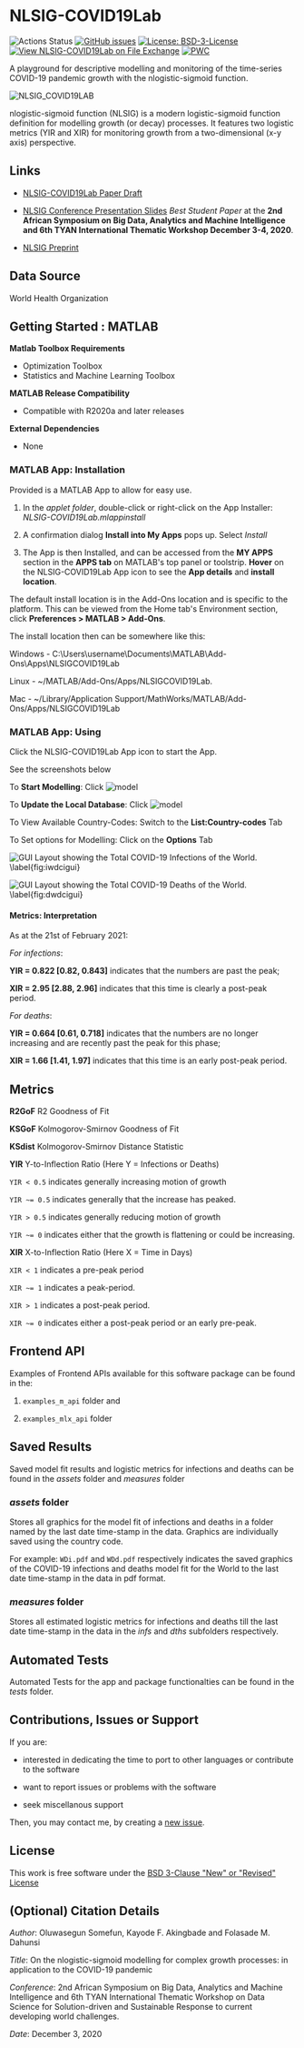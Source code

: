 # NLSIG-COVID19Lab

![Actions Status](https://github.com/somefunAgba/NLSIG-COVID19Lab/actions/workflows/paper.yml/badge.svg)
[![GitHub issues](https://img.shields.io/github/issues/somefunAgba/NLSIG-COVID19Lab)](https://github.com/somefunAgba/NLSIG-COVID19Lab/issues)
[![License: BSD-3-License](https://img.shields.io/badge/License-BSD%203--Clause-success.svg)](https://github.com/somefunAgba/NLSIG-COVID19Lab/blob/main/LICENSE)
[![View NLSIG-COVID19Lab on File Exchange](https://www.mathworks.com/matlabcentral/images/matlab-file-exchange.svg)](https://www.mathworks.com/matlabcentral/fileexchange/84043-nlsig_covid19lab)
[![PWC](https://img.shields.io/endpoint.svg?url=https://paperswithcode.com/badge/the-nlogistic-sigmoid-function/covid-19-modelling-on-who)](https://paperswithcode.com/sota/covid-19-modelling-on-who?p=the-nlogistic-sigmoid-function)

A playground for descriptive modelling and monitoring of the time-series COVID-19 pandemic growth with the nlogistic-sigmoid function.

<img alt="NLSIG_COVID19LAB" src="nlsig_avatar.png"/>

nlogistic-sigmoid function (NLSIG) is a modern logistic-sigmoid function definition for modelling growth (or decay) processes. It features two logistic metrics (YIR and XIR) for monitoring growth from a two-dimensional (x-y axis) perspective.

## Links
* [NLSIG-COVID19Lab Paper Draft](osspaper/10.21105.joss.03002.pdf)

* [NLSIG Conference Presentation Slides](nlsigcv19_confslide.pdf) *Best Student Paper* at the **2nd African Symposium on Big Data, Analytics and Machine Intelligence and 6th TYAN International Thematic Workshop December 3-4, 2020**.
 
* [NLSIG Preprint](https://arxiv.org/abs/2008.04210)

## Data Source
World Health Organization

## Getting Started : MATLAB

**Matlab Toolbox Requirements**
- Optimization Toolbox
- Statistics and Machine Learning Toolbox

**MATLAB Release Compatibility**
- Compatible with R2020a and later releases

**External Dependencies**
- None

### MATLAB App: Installation
Provided is a MATLAB App to allow for easy use. 

1. In the *applet folder*, double-click or right-click on the App Installer: *NLSIG-COVID19Lab.mlappinstall*

2. A confirmation dialog **Install into My Apps** pops up. Select *Install*

3. The App is then Installed, and can be accessed from the **MY APPS** section in the **APPS tab** on MATLAB's top panel or toolstrip.
**Hover** on the NLSIG-COVID19Lab App icon to see the **App details** and **install location**.

The default install location is in the Add-Ons location and is specific to the platform.
This can be viewed from the Home tab's Environment section, click **Preferences > MATLAB > Add-Ons**.

The install location then can be somewhere like this:

Windows - C:\Users\username\Documents\MATLAB\Add-Ons\Apps\NLSIGCOVID19Lab

Linux - ~/MATLAB/Add-Ons/Apps/NLSIGCOVID19Lab.

Mac - ~/Library/Application Support/MathWorks/MATLAB/Add-Ons/Apps/NLSIGCOVID19Lab

### MATLAB App: Using

Click the NLSIG-COVID19Lab App icon to start the App.

See the screenshots below

To **Start Modelling**: Click ![model](osspaper/play_24.png)

To **Update the Local Database**: Click ![model](osspaper/import_24.png)

To View Available Country-Codes: Switch to the **List:Country-codes** Tab

To Set options for Modelling: Click on the **Options** Tab
 
![GUI Layout showing the Total COVID-19 Infections of the World. \label{fig:iwdcigui}](osspaper/inf_wd_ci_gui.png)

![GUI Layout showing the Total COVID-19 Deaths of the World. \label{fig:dwdcigui}](osspaper/dth_wd_ci_gui.png)

#### Metrics: Interpretation
As at the 21st of February 2021:

*For infections*: 

**YIR = 0.822 [0.82, 0.843]** indicates that the numbers are past the peak; 

**XIR = 2.95 [2.88, 2.96]** indicates that this time is clearly a post-peak period. 

*For deaths*: 

**YIR = 0.664 [0.61, 0.718]** indicates that the numbers are no longer increasing and are recently past the peak for this phase; 

**XIR = 1.66 [1.41, 1.97]** indicates that this time is an early post-peak period. 

## Metrics

**R2GoF** R2 Goodness of Fit

**KSGoF** Kolmogorov-Smirnov Goodness of Fit 

**KSdist** Kolmogorov-Smirnov Distance Statistic

**YIR** Y-to-Inflection Ratio (Here Y = Infections or Deaths)

`YIR < 0.5` indicates generally increasing motion of growth

`YIR ~= 0.5` indicates generally that the increase has peaked. 

`YIR > 0.5` indicates generally reducing motion of growth

`YIR ~= 0` indicates either that the growth is flattening or could be increasing. 

**XIR** X-to-Inflection Ratio (Here X = Time in Days)

`XIR < 1` indicates a pre-peak period

`XIR ~= 1` indicates a peak-period. 

`XIR > 1` indicates a post-peak period.

`XIR ~= 0` indicates either a post-peak period or an early pre-peak. 

<!-- **Toy Example**

For infections: the YIR = 0.4916 [0.4908, 0.5063] indicates that the numbers are peaking and may start to decrease soon; the XIR = 0.9843 [0.9826, 1.0146] indicates that this time is close to a peak period. 

For deaths: the YIR = 0.4584 [0.4241, 0.5079] indicates that the numbers are still increasing but may likely peak soon; the XIR = 0.9266 [0.8634, 1.0245] indicates that this time is most-likely a peak period, close to a post-peak period. -->

## Frontend API 
Examples of Frontend APIs available for this software package can be found in the:

1. ``examples_m_api`` folder and 

2. ``examples_mlx_api`` folder   

<!-- 	You should see:
	'view_ccode.m'

	'upd_all.m'

	'query_single.m'

	'query_batch.m'

	'query_all.m'

	First, it is recommended to start with 'query_single.m'. 
	The country code for the world here is ``WD``.

	### 'view_ccode.m'
	View all country codes.
	Example: type ``view_ccode`` in the command window.

	### 'upd_all.m'
	Update data on the COVID-19 pandemic for all country codes. This needs
	a good internet connection.
	Example: type ``upd_all`` in the command window.

	### 'query_single.m'
	Query COVID-19 pandemic for selected country code.

	### 'query_batch.m'
	Query COVID-19 pandemic for a batch of selected country codes.

	### 'query_all.m'
	Query COVID-19 pandemic for all country codes. -->

## Saved Results
Saved model fit results and logistic metrics for infections and deaths can be found in the *assets* folder and *measures* folder

### *assets* folder
Stores all graphics for the model fit of infections and deaths in a folder named by the last date time-stamp in the data. 
Graphics are individually saved using the country code. 

For example: ``WDi.pdf`` and ``WDd.pdf`` respectively indicates the
saved graphics of the COVID-19 infections and deaths model fit for the World to the last date time-stamp in the data in pdf format.

### *measures* folder
Stores all estimated logistic metrics for infections and deaths till 
the last date time-stamp in the data in the *infs* and *dths* 
subfolders respectively.
	
## Automated Tests
Automated Tests for the app and package functionalties can be found in the *tests* folder.
	
<!-- #### Example
 --><!-- Running 'query_single.m' with the search_code as ``WD``
gave the following model fit for the ongoing COVID-19 pandemic with respect to the last updated date of the data. -->

<!-- **WORLD COVID-19 Infections**
<p align="center">
 <img alt="WDi" src="landing/WDi.png" width=500px/>
</p>

**WORLD COVID-19 Deaths**
<p align="center">
<img alt="WDd" src="landing/WDd.png" width=500px/>
</p>

**UK COVID-19 Infections**
<p align="center">
 <img alt="USi" src="landing/GBi.png" width=500px/>
</p>

**UK COVID-19 Deaths**
<p align="center">
<img alt="USd" src="landing/GBd.png" width=500px/>
</p>


**USA COVID-19 Infections**
<p align="center">
 <img alt="USi" src="landing/USi.png" width=500px/>
</p>

**USA COVID-19 Deaths**
<p align="center">
<img alt="USd" src="landing/USd.png" width=500px/>
</p>

**CHINESE COVID-19 Infections**
<p align="center">
 <img alt="CNi" src="landing/CNi.png" width=500px/>
</p>

**CHINESE COVID-19 Deaths**
<p align="center">
<img alt="CNd" src="landing/CNd.png" width=500px/>
</p>
 -->

<!--#### Recovered-->

 
## Contributions, Issues or Support
If you are:

- interested in dedicating the time to port to other languages or contribute to the software

- want to report issues or problems with the software

- seek miscellanous support

Then, you may contact me, by creating a [new issue](https://github.com/somefunAgba/NLSIG-COVID19Lab/issues/new/choose).

## License
This work is free software under the [BSD 3-Clause "New" or "Revised" License](https://github.com/somefunAgba/NLSIG-COVID19Lab/blob/main/LICENSE) 

## (Optional) Citation Details
*Author*: Oluwasegun Somefun, Kayode F. Akingbade and Folasade M. Dahunsi

*Title*: On the nlogistic-sigmoid modelling for complex growth processes: in application to the COVID-19 pandemic

*Conference*: 2nd African Symposium on Big Data, Analytics and Machine Intelligence and 6th TYAN International Thematic Workshop on Data Science for Solution-driven and Sustainable Response to current developing world challenges.

*Date*: December 3, 2020

